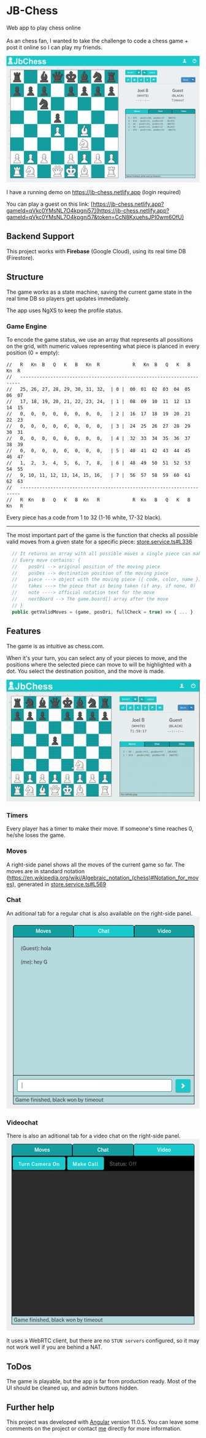 # JB-Chess

Web app to play chess online<br/>
<br/>
As an chess fan, I wanted to take the challenge to code a chess game + post it online so I can play my friends.

![Screenshot of a game example](./sample1.png)

I have a running demo on https://jb-chess.netlify.app (login required)<br/>

You can play a guest on this link: [https://jb-chess.netlify.app?gameId=qVkc0YMsNL7O4kpgni57](https://jb-chess.netlify.app?gameId=qVkc0YMsNL7O4kpgni57&token=CcN8KxuehsJPI0wm6OfU)


## Backend Support

This project works with **Firebase** (Google Cloud), using its real time DB (Firestore).<br/>

## Structure

The game works as a state machine, saving the current game state in the real time DB so players get updates immediately.

The app uses NgXS to keep the profile status.

### Game Engine

To encode the game status, we use an array that represents all possitions on the grid, with numeric values representing what piece is planced in every position (0 = empty):
```
//   R   Kn  B   Q   K   B   Kn  R            R   Kn  B   Q   K   B   Kn  R
//   ----------------------------------------------------------------------
//   25, 26, 27, 28, 29, 30, 31, 32,  | 0 |  00  01  02  03  04  05  06  07
//   17, 18, 19, 20, 21, 22, 23, 24,  | 1 |  08  09  10  11  12  13  14  15
//   0,  0,  0,  0,  0,  0,  0,  0,   | 2 |  16  17  18  19  20  21  22  23
//   0,  0,  0,  0,  0,  0,  0,  0,   | 3 |  24  25  26  27  28  29  30  31
//   0,  0,  0,  0,  0,  0,  0,  0,   | 4 |  32  33  34  35  36  37  38  39
//   0,  0,  0,  0,  0,  0,  0,  0,   | 5 |  40  41  42  43  44  45  46  47
//   1,  2,  3,  4,  5,  6,  7,  8,   | 6 |  48  49  50  51  52  53  54  55
//   9, 10, 11, 12, 13, 14, 15, 16,   | 7 |  56  57  58  59  60  61  62  63
//   ----------------------------------------------------------------------
//   R  Kn   B   Q   K   B  Kn   R            R  Kn   B   Q   K   B  Kn   R
```

Every piece has a code from 1 to 32 (1-16 white, 17-32 black).

<hr>

The most important part of the game is the function that checks all possible valid moves from a given state for a specific piece: [store.service.ts#L336](./src/app/core/store/store.service.ts#L336)
```typescript
  // It returns an array with all possible moves a single piece can make at the current state
  // Every move contains: {
  //    posOri --> original position of the moving piece
  //    posDes --> destination position of the moving piece
  //    piece ---> object with the moving piece ({ code, color, name })
  //    takes ---> the piece that is being taken (if any. if none, 0)
  //    note ----> official notation text for the move
  //    nextBoard --> The game.board[] array after the move
  // }
  public getValidMoves = (game, posOri, fullCheck = true) => { ... }
```

## Features
The game is as intuitive as chess.com.<br/>

When it's your turn, you can select any of your pieces to move, and the positions where the selected piece can move to will be highlighted with a dot. You select the destination position, and the move is made.

![Screenshot of an animated game example](./sample2.gif)

### Timers
Every player has a timer to make their move. If someone's time reaches 0, he/she loses the game.

### Moves
A right-side panel shows all the moves of the current game so far.
The moves are in standard notation (https://en.wikipedia.org/wiki/Algebraic_notation_(chess)#Notation_for_moves), generated in [store.service.ts#L569](./src/app/core/store/store.service.ts#L569)

### Chat
An aditional tab for a regular chat is also available on the right-side panel.
![Screenshot of the chat](./sample3.png)

### Videochat
There is also an aditional tab for a video chat on the right-side panel.
![Screenshot of the video chat](./sample4.png)

It uses a WebRTC client, but there are no `STUN servers` configured, so it may not work well if you are behind a NAT.


## ToDos
The game is playable, but the app is far from production ready. Most of the UI should be cleaned up, and admin buttons hidden.

## Further help
This project was developed with [Angular](https://angular.dev/) version 11.0.5.
You can leave some comments on the project or contact [me](mailto:joel.barba.vidal@gmail.com) directly for more information.